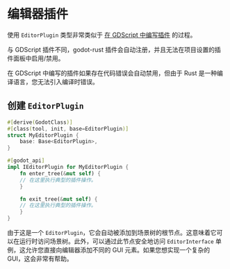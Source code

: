 <!--
  ~ Copyright (c) godot-rust; Bromeon and contributors.
  ~ This Source Code Form is subject to the terms of the Mozilla Public
  ~ License, v. 2.0. If a copy of the MPL was not distributed with this
  ~ file, You can obtain one at https://mozilla.org/MPL/2.0/.
-->

# 编辑器插件

使用 `EditorPlugin` 类型非常类似于 [在 GDScript 中编写插件][gd-plugins] 的过程。

与 GDScript 插件不同，godot-rust 插件会自动注册，并且无法在项目设置的插件面板中启用/禁用。

在 GDScript 中编写的插件如果存在代码错误会自动禁用，但由于 Rust 是一种编译语言，您无法引入编译时错误。


[gd-plugins]: https://docs.godotengine.org/en/stable/tutorials/plugins/editor/making_plugins.html


## 创建 `EditorPlugin`

```rust
#[derive(GodotClass)]
#[class(tool, init, base=EditorPlugin)]
struct MyEditorPlugin {
    base: Base<EditorPlugin>,
}

#[godot_api]
impl IEditorPlugin for MyEditorPlugin {
    fn enter_tree(&mut self) {
    // 在这里执行典型的插件操作。
    }

    fn exit_tree(&mut self) {
    // 在这里执行典型的插件操作。
    }
}
```

由于这是一个 `EditorPlugin`，它会自动被添加到场景树的根节点。这意味着它可以在运行时访问场景树。此外，可以通过此节点安全地访问 `EditorInterface` 单例，这允许您直接向编辑器添加不同的 GUI 元素。如果您想实现一个复杂的 GUI，这会非常有帮助。

<!-- TODO: more plugins from https://docs.godotengine.org/en/stable/tutorials/plugins/editor/index.html -->